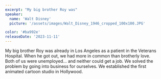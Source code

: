 ```yaml
---
excerpt: "My big brother Roy was"
speaker:
  name: 'Walt Disney'
  picture: '/assets/images/Walt_Disney_1946_cropped_100x100.JPG'

color: '#ba992e'
releaseDate: '2023-11-11'
---
```

My big brother Roy was already in Los Angeles as a patient in the Veterans Hospital. When he got out, we had more in common than brotherly love. Both of us were unemployed... and neither could get a job. We solved the problem by going into business for ourselves. We established the first animated cartoon studio in Hollywood.
